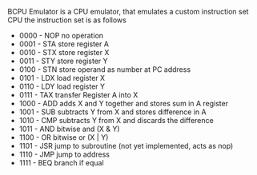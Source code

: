BCPU Emulator is a CPU emulator, that emulates a custom instruction set CPU
the instruction set is as follows

- 0000 - NOP no operation
- 0001 - STA store register A
- 0010 - STX store register X
- 0011 - STY store register Y
- 0100 - STN store operand as number at PC address
- 0101 - LDX load register X
- 0110 - LDY load register Y
- 0111 - TAX transfer Register A into X
- 1000 - ADD adds X and Y together and stores sum in A register 
- 1001 - SUB subtracts Y from X and stores difference in A
- 1010 - CMP subtracts Y from X and discards the difference
- 1011 - AND bitwise and (X & Y)
- 1100 - OR  bitwise or (X | Y)
- 1101 - JSR jump to subroutine (not yet implemented, acts as nop)
- 1110 - JMP jump to address
- 1111 - BEQ branch if equal

